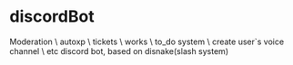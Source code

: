 # discordBot
Moderation \ autoxp \ tickets \ works \ to_do system \ create user`s voice channel \ etc discord bot, based on disnake(slash system)
